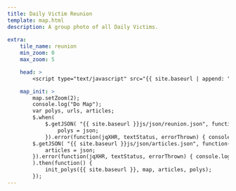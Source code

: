 ```yaml
---
title: Daily Victim Reunion
template: map.html
description: A group photo of all Daily Victims.
    
extra:
    tile_name: reunion
    min_zoom: 0
    max_zoom: 5

    head: >
        <script type="text/javascript" src="{{ site.baseurl | append: "js/reunion.js" }}"></script>

    map_init: >
        map.setZoom(2);
        console.log("Do Map");
        var polys, urls, articles;
        $.when(
            $.getJSON( "{{ site.baseurl }}js/json/reunion.json", function( json ) {
                polys = json;
            }).error(function(jqXHR, textStatus, errorThrown) { console.log("json error: " + textStatus);}),
        $.getJSON( "{{ site.baseurl }}js/json/articles.json", function( json ) {
            articles = json;
        }).error(function(jqXHR, textStatus, errorThrown) { console.log("json error: " + textStatus);})
        ).then(function() {
            init_polys({{ site.baseurl }}, map, articles, polys);
        });
---
```


